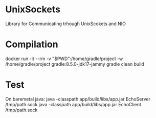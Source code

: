 # UnixSockets
Library for Communicating trhough UnixScokets and NIO


# Compilation
docker run -it --rm -v "$PWD":/home/gradle/project -w /home/gradle/project gradle:8.5.0-jdk17-jammy gradle clean build

# Test
On baremetal java:
java -classpath app/build/libs/app.jar EchoServer /tmp/path.sock
java -classpath app/build/libs/app.jar EchoClient /tmp/path.sock

